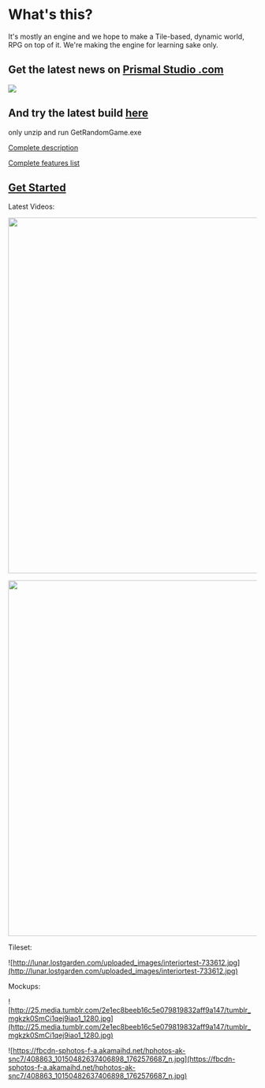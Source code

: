 
# What's this? #

It's mostly an engine and we hope to make a Tile-based, dynamic world, RPG on top of it. We're making the engine for learning sake only.

## Get the latest news on [Prismal Studio .com](http://www.prismalstudio.com/) ##

[![](http://static.tumblr.com/56coiox/7xLmbrxjg/prismallogo_google_small.png)](http://www.prismalstudio.com/)

## And try the latest build [here](http://code.google.com/p/getrandomgame/downloads/list) ##
only unzip and run GetRandomGame.exe

[Complete description](GetRandomGame.md)

[Complete features list](Features.md)

## [Get Started](GettingStarted.md) ##

Latest Videos:

<a href='http://www.youtube.com/watch?feature=player_embedded&v=khSSYB5kELU' target='_blank'><img src='http://img.youtube.com/vi/khSSYB5kELU/0.jpg' width='960' height=720 /></a>

<a href='http://www.youtube.com/watch?feature=player_embedded&v=dVlDtuxByKY' target='_blank'><img src='http://img.youtube.com/vi/dVlDtuxByKY/0.jpg' width='960' height=720 /></a>

Tileset:

![http://lunar.lostgarden.com/uploaded_images/interiortest-733612.jpg](http://lunar.lostgarden.com/uploaded_images/interiortest-733612.jpg)

Mockups:

![http://25.media.tumblr.com/2e1ec8beeb16c5e079819832aff9a147/tumblr_mgkzk0SmCi1qej9iao1_1280.jpg](http://25.media.tumblr.com/2e1ec8beeb16c5e079819832aff9a147/tumblr_mgkzk0SmCi1qej9iao1_1280.jpg)

![https://fbcdn-sphotos-f-a.akamaihd.net/hphotos-ak-snc7/408863_10150482637406898_1762576687_n.jpg](https://fbcdn-sphotos-f-a.akamaihd.net/hphotos-ak-snc7/408863_10150482637406898_1762576687_n.jpg)